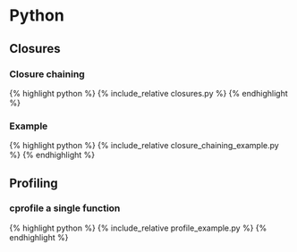 # Python

## Closures

### Closure chaining
{% highlight python %}
{% include_relative closures.py %}
{% endhighlight %}

### Example
{% highlight python %}
{% include_relative closure_chaining_example.py %}
{% endhighlight %}

## Profiling

### cprofile a single function
{% highlight python %}
{% include_relative profile_example.py %}
{% endhighlight %}
